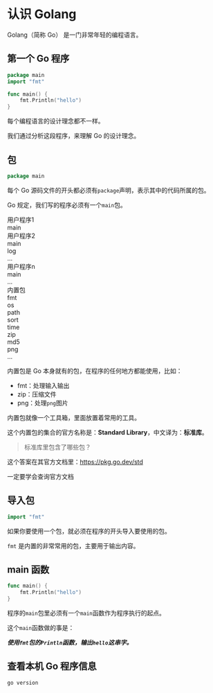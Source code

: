# 认识 Golang

Golang（简称 Go） 是一门非常年轻的编程语言。

## 第一个 Go 程序

<div class="run"></div>

```go
package main
import "fmt"

func main() {
    fmt.Println("hello")
}
```

每个编程语言的设计理念都不一样。

我们通过分析这段程序，来理解 Go 的设计理念。

## 包

```go
package main
```

每个 Go 源码文件的开头都必须有`package`声明，表示其中的代码所属的包。

Go 规定，我们写的程序必须有一个`main`包。

<div class="bg-cyan flex flex-col gap-2">
    <div class="flex flex-row gap-2">
        <div class="flex flex-col bg-yellow">
            <div class="text-center bg-cyan mt-0 pt-0">用户程序1</div>
            <div class="bg-red grid grid-cols-1 p-4 gap-4">
                <div class="brick px-2">main</div>
            </div>
        </div>
        <div class="flex flex-col bg-yellow">
            <div class="text-center bg-cyan mt-0 pt-0">用户程序2</div>
            <div class="bg-red grid grid-cols-3 p-4 gap-4">
                <div class="brick px-2">main</div>
                <div class="brick px-2">log</div>
                <div class="brick px-2">...</div>
            </div>
        </div>
        <div class="flex flex-col bg-yellow">
            <div class="text-center bg-cyan mt-0 pt-0 px-2">用户程序n</div>
            <div class="bg-red grid grid-cols-2 p-4 gap-4">
                <div class="brick px-2">main</div>
                <div class="brick px-2">...</div>
            </div>
        </div> 
    </div>
    <div class="flex flex-col bg-cyan">
        <div class="text-center bg-cyan mt-0 pt-0">内置包</div>
        <div class="bg-red grid grid-cols-6 p-4 gap-4">
            <div class="brick">fmt</div>
            <div class="brick">os</div>
            <div class="brick">path</div>
            <div class="brick">sort</div>
            <div class="brick">time</div>
            <div class="brick">zip</div>
            <div class="brick">md5</div>
            <div class="brick">png</div>
            <div class="brick">...</div>
        </div>
    </div>
</div>

内置包是 Go 本身就有的包，在程序的任何地方都能使用，比如：

- fmt：处理输入输出
- zip：压缩文件
- png：处理`png`图片

内置包就像一个工具箱，里面放置着常用的工具。

这个内置包的集合的官方名称是：**Standard Library**，中文译为：**标准库**。

> 标准库里包含了哪些包？

这个答案在其官方文档里：<a href="https://pkg.go.dev/std" target="_blank">https://pkg.go.dev/std</a>

<div class="banner">一定要学会查询官方文档</div>

## 导入包

```go
import "fmt"
```

如果你要使用一个包，就必须在程序的开头导入要使用的包。

`fmt` 是内置的非常常用的包，主要用于输出内容。

## main 函数

```go
func main() {
    fmt.Println("hello")
}
```

程序的`main`包里必须有一个`main`函数作为程序执行的起点。

这个`main`函数做的事是：

**_使用`fmt`包的`Println`函数，输出`hello`这串字。_**

## 查看本机 Go 程序信息

<div class="run"></div>

```shell
go version
```
